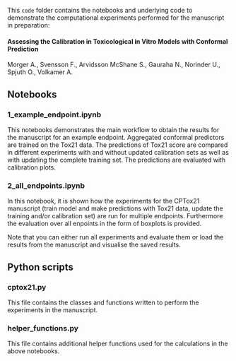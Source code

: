 This `code` folder contains the notebooks and underlying code to demonstrate the computational experiments performed for the manuscript in preparation:  
#### Assessing the Calibration in Toxicological in Vitro Models with Conformal Prediction
Morger A., Svensson F., Arvidsson McShane S., Gauraha N., Norinder U., Spjuth O., Volkamer A.

## Notebooks
### 1_example_endpoint.ipynb
This notebooks demonstrates the main workflow to obtain the results for the manuscript for an example endpoint.
 Aggregated conformal predictors are trained on the Tox21 data.
 The predictions of Tox21 score are compared in different experiments with and without updated calibration sets 
 as well as with updating the complete training set. The predictions are evaluated with calibration plots.
### 2_all_endpoints.ipynb
In this notebook, it is shown how the experiments for the CPTox21 manuscript (train model and make predictions with 
Tox21 data, update the training and/or calibration set) are run for multiple endpoints. Furthermore the evaluation
 over all enpoints in the form of boxplots is provided.
 
Note that you can either run all experiments and evaluate them or load the results from the manuscript and visualise the saved results. 
## Python scripts
### cptox21.py
This file contains the classes and functions written to perform the experiments in the manuscript. 
### helper_functions.py
This file contains additional helper functions used for the calculations in the above notebooks.